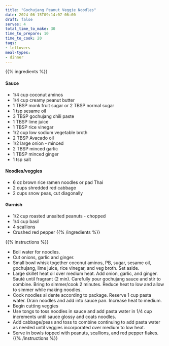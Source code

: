 ```yaml
---
title: "Gochujang Peanut Veggie Noodles"
date: 2024-06-15T09:14:07-06:00
draft: false
serves: 4
total_time_to_make: 30
time_to_prepare: 10
time_to_cook: 20
tags:
- leftovers
meal-types:
- dinner
---
```


{{% ingredients %}}
#### Sauce
- 1/4 cup coconut aminos
- 1/4 cup creamy peanut butter
- 1 TBSP monk fruit sugar or 2 TBSP normal sugar
- 1 tsp sesame oil
- 3 TBSP gochujang chili paste
- 1 TBSP lime juice
- 1 TBSP rice vinegar
- 1/2 cup low sodium vegetable broth
- 2 TBSP Avacado oil
- 1/2 large onion - minced
- 2 TBSP minced garlic
- 1 TBSP minced ginger
- 1 tsp salt

#### Noodles/veggies
- 6 oz brown rice ramen noodles or pad Thai
- 2 cups shredded red cabbage
- 2 cups snow peas, cut diagonally

#### Garnish
- 1/2 cup roasted unsalted peanuts - chopped
- 1/4 cup basil
- 4 scallions
- Crushed red pepper
{{% /ingredients %}}

{{% instructions %}}
- Boil water for noodles.
- Cut onions, garlic and ginger.
- Small bowl whisk together coconut aminos, PB, sugar, sesame oil, gochujang, lime juice, rice vinegar, and veg broth. Set aside.
- Large skillet heat oil over medium heat. Add onion, garlic, and ginger. Sauté until fragrant (2 min). Carefully pour gochujang sauce and stir to combine. Bring to simmer/cook 2 minutes. Reduce heat to low and allow to simmer while making noodles.
- Cook noodles al dente according to package. Reserve 1 cup pasta water. Drain noodles and add into sauce pan. Increase heat to medium.
- Begin cutting veggies
- Use tongs to toss noodles in sauce and add pasta water in 1/4 cup increments until sauce glossy and coats noodles.
- Add cabbage/peas and toss to combine continuing to add pasta water as needed until veggies incorporated over medium to low heat.
- Serve in bowls topped with peanuts, scallions, and red pepper flakes.
{{% /instructions %}}
